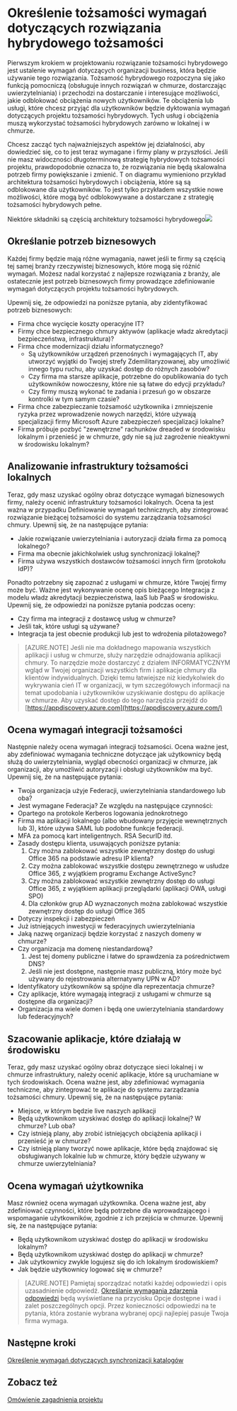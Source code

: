 <properties
    pageTitle="Azure Active Directory hybrydowych tożsamości zagadnienia projektowe - określenie wymagań tożsamości | Microsoft Azure"
    description="Identyfikowanie potrzeb biznesowych firmy prowadzące zdefiniowanie wymagań dotyczących projektu tożsamości hybrydowych."
    documentationCenter=""
    services="active-directory"
    authors="billmath"
    manager="femila"
    editor=""/>

<tags
    ms.service="active-directory"
    ms.devlang="na"
    ms.topic="article"
    ms.tgt_pltfrm="na"
    ms.workload="identity" 
    ms.date="08/08/2016"
    ms.author="billmath"/>

# <a name="determine-identity-requirements-for-your-hybrid-identity-solution"></a>Określenie tożsamości wymagań dotyczących rozwiązania hybrydowego tożsamości
Pierwszym krokiem w projektowaniu rozwiązanie tożsamości hybrydowego jest ustalenie wymagań dotyczących organizacji business, która będzie używanie tego rozwiązania.  Tożsamość hybrydowego rozpoczyna się jako funkcją pomocniczą (obsługuje innych rozwiązań w chmurze, dostarczając uwierzytelniania) i przechodzi na dostarczanie i interesujące możliwości, jakie odblokować obciążenia nowych użytkowników.  Te obciążenia lub usługi, które chcesz przyjąć dla użytkowników będzie dyktowania wymagań dotyczących projektu tożsamości hybrydowych.  Tych usług i obciążenia muszą wykorzystać tożsamości hybrydowych zarówno w lokalnej i w chmurze.  

Chcesz zacząć tych najważniejszych aspektów jej działalności, aby dowiedzieć się, co to jest teraz wymagane i firmy plany w przyszłości. Jeśli nie masz widoczności długoterminową strategię hybrydowych tożsamości projektu, prawdopodobnie oznacza to, że rozwiązania nie będą skalowalna potrzeb firmy powiększanie i zmienić.   T on diagramu wymieniono przykład architektura tożsamości hybrydowych i obciążenia, które są są odblokowane dla użytkowników. To jest tylko przykładem wszystkie nowe możliwości, które mogą być odblokowywane a dostarczane z strategię tożsamości hybrydowych pełne. 
 
Niektóre składniki są częścią architektury tożsamości hybrydowego![](./media/hybrid-id-design-considerations/hybrid-identity-architechture.png)

## <a name="determine-business-needs"></a>Określanie potrzeb biznesowych
Każdej firmy będzie mają różne wymagania, nawet jeśli te firmy są częścią tej samej branży rzeczywistej biznesowych, które mogą się różnić wymagań. Możesz nadal korzystać z najlepsze rozwiązania z branży, ale ostatecznie jest potrzeb biznesowych firmy prowadzące zdefiniowanie wymagań dotyczących projektu tożsamości hybrydowych. 

Upewnij się, że odpowiedzi na poniższe pytania, aby zidentyfikować potrzeb biznesowych:

- Firma chce wycięcie koszty operacyjne IT?
- Firmy chce bezpiecznego chmury aktywów (aplikacje władz akredytacji bezpieczeństwa, infrastruktura)?
- Firma chce modernizacji działu informatycznego?
  - Są użytkowników urządzeń przenośnych i wymagających IT, aby utworzyć wyjątki do Twojej strefy Zdemilitaryzowanej, aby umożliwić innego typu ruchu, aby uzyskać dostęp do różnych zasobów?
  - Czy firma ma starsze aplikacje, potrzebne do opublikowania do tych użytkowników nowoczesny, które nie są łatwe do edycji przykładu?
  - Czy firmy muszą wykonać te zadania i przesuń go w obszarze kontrolki w tym samym czasie?
- Firma chce zabezpieczanie tożsamość użytkownika i zmniejszenie ryzyka przez wprowadzenie nowych narzędzi, które używają specjalizacji firmy Microsoft Azure zabezpieczeń specjalizacji lokalne?
- Firma próbuje pozbyć "zewnętrzne" rachunków dreaded w środowisku lokalnym i przenieść je w chmurze, gdy nie są już zagrożenie nieaktywni w środowisku lokalnym?

## <a name="analyze-on-premises-identity-infrastructure"></a>Analizowanie infrastruktury tożsamości lokalnych
Teraz, gdy masz uzyskać ogólny obraz dotyczące wymagań biznesowych firmy, należy ocenić infrastruktury tożsamości lokalnych. Ocena ta jest ważna w przypadku Definiowanie wymagań technicznych, aby zintegrować rozwiązanie bieżącej tożsamości do systemu zarządzania tożsamości chmury. Upewnij się, że na następujące pytania:

- Jakie rozwiązanie uwierzytelniania i autoryzacji działa firma za pomocą lokalnego? 
- Firma ma obecnie jakichkolwiek usług synchronizacji lokalnej?
- Firma używa wszystkich dostawców tożsamości innych firm (protokołu IdP)?

Ponadto potrzebny się zapoznać z usługami w chmurze, które Twojej firmy może być. Ważne jest wykonywanie ocenę opis bieżącego Integracja z modelu władz akredytacji bezpieczeństwa, IaaS lub PaaS w środowisku. Upewnij się, że odpowiedzi na poniższe pytania podczas oceny:
- Czy firma ma integracji z dostawcę usług w chmurze?
- Jeśli tak, które usługi są używane?
- Integracja ta jest obecnie produkcji lub jest to wdrożenia pilotażowego?


>[AZURE.NOTE]
Jeśli nie ma dokładnego mapowania wszystkich aplikacji i usług w chmurze, służy narzędzie odnajdowania aplikacji chmury. To narzędzie może dostarczyć z działem INFORMATYCZNYM wgląd w Twojej organizacji wszystkich firm i aplikacje chmury dla klientów indywidualnych. Dzięki temu łatwiejsze niż kiedykolwiek do wykrywania cień IT w organizacji, w tym szczegółowych informacji na temat upodobania i użytkowników uzyskiwanie dostępu do aplikacje w chmurze. Aby uzyskać dostęp do tego narzędzia przejdź do [https://appdiscovery.azure.com](https://appdiscovery.azure.com/)

## <a name="evaluate-identity-integration-requirements"></a>Ocena wymagań integracji tożsamości
Następnie należy ocena wymagań integracji tożsamości. Ocena ważne jest, aby zdefiniować wymagania techniczne dotyczące jak użytkownicy będą służą do uwierzytelniania, wygląd obecności organizacji w chmurze, jak organizacji, aby umożliwić autoryzacji i obsługi użytkowników ma być. Upewnij się, że na następujące pytania:

- Twoja organizacja użyje Federacji, uwierzytelniania standardowego lub oba?
- Jest wymagane Federacja?  Ze względu na następujące czynności:
 - Opartego na protokole Kerberos logowania jednokrotnego
 - Firma ma aplikacji lokalnego (albo wbudowany przyjęcie wewnętrznych lub 3), które używa SAML lub podobne funkcje federacji.
 - MFA za pomocą kart inteligentnych. RSA SecurID itd.
 - Zasady dostępu klienta, usuwających poniższe pytania:
     1. Czy można zablokować wszystkie zewnętrzny dostęp do usługi Office 365 na podstawie adresu IP klienta?
     1. Czy można zablokować wszystkie dostępu zewnętrznego w usłudze Office 365, z wyjątkiem programu Exchange ActiveSync?
     1. Czy można zablokować wszystkie zewnętrzny dostęp do usługi Office 365, z wyjątkiem aplikacji przeglądarki (aplikacji OWA, usługi SPO)
     1. Dla członków grup AD wyznaczonych można zablokować wszystkie zewnętrzny dostęp do usługi Office 365
- Dotyczy inspekcji i zabezpieczeń
- Już istniejących inwestycji w federacyjnych uwierzytelniania
- Jaką nazwę organizacji będzie korzystać z naszych domeny w chmurze?
- Czy organizacja ma domenę niestandardową?
    1. Jest tej domeny publiczne i łatwe do sprawdzenia za pośrednictwem DNS?
    1. Jeśli nie jest dostępne, następnie masz publiczną, który może być używany do rejestrowania alternatywny UPN w AD?
- Identyfikatory użytkowników są spójne dla reprezentacja chmurze? 
- Czy aplikacje, które wymagają integracji z usługami w chmurze są dostępne dla organizacji?
- Organizacja ma wiele domen i będą one uwierzytelniania standardowy lub federacyjnych?

## <a name="evaluate-applications-that-run-in-your-environment"></a>Szacowanie aplikacje, które działają w środowisku
Teraz, gdy masz uzyskać ogólny obraz dotyczące sieci lokalnej i w chmurze infrastruktury, należy ocenić aplikacje, które są uruchamiane w tych środowiskach. Ocena ważne jest, aby zdefiniować wymagania techniczne, aby zintegrować te aplikacje do systemu zarządzania tożsamości chmury. Upewnij się, że na następujące pytania:

- Miejsce, w którym będzie live naszych aplikacji
- Będą użytkownikom uzyskiwać dostęp do aplikacji lokalnej?  W chmurze? Lub oba?
- Czy istnieją plany, aby zrobić istniejących obciążenia aplikacji i przenieść je w chmurze?
- Czy istnieją plany tworzyć nowe aplikacje, które będą znajdować się obsługiwanych lokalnie lub w chmurze, który będzie używany w chmurze uwierzytelniania?

## <a name="evaluate-user-requirements"></a>Ocena wymagań użytkownika
Masz również ocena wymagań użytkownika. Ocena ważne jest, aby zdefiniować czynności, które będą potrzebne dla wprowadzającego i wspomaganie użytkowników, zgodnie z ich przejścia w chmurze. Upewnij się, że na następujące pytania:

- Będą użytkownikom uzyskiwać dostęp do aplikacji w środowisku lokalnym?
- Będą użytkownikom uzyskiwać dostęp do aplikacji w chmurze?
- Jak użytkownicy zwykle logujesz się do ich lokalnym środowiskiem?
- Jak będzie użytkownicy logować się w chmurze?

>[AZURE.NOTE]
Pamiętaj sporządzać notatki każdej odpowiedzi i opis uzasadnienie odpowiedź. [Określanie wymagania zdarzenia odpowiedzi](active-directory-hybrid-identity-design-considerations-incident-response-requirements.md) będą wyświetlane na przycisku Opcje dostępne i wad i zalet poszczególnych opcji.  Przez konieczności odpowiedzi na te pytania, która zostanie wybrana wybranej opcji najlepiej pasuje Twoja firma wymaga.

## <a name="next-steps"></a>Następne kroki
[Określenie wymagań dotyczących synchronizacji katalogów](active-directory-hybrid-identity-design-considerations-directory-sync-requirements.md)

## <a name="see-also"></a>Zobacz też
[Omówienie zagadnienia projektu](active-directory-hybrid-identity-design-considerations-overview.md)
